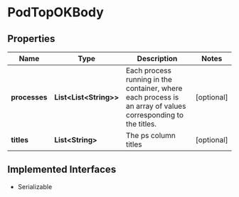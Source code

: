 

# PodTopOKBody


## Properties

| Name | Type | Description | Notes |
|------------ | ------------- | ------------- | -------------|
|**processes** | **List&lt;List&lt;String&gt;&gt;** | Each process running in the container, where each process is an array of values corresponding to the titles. |  [optional] |
|**titles** | **List&lt;String&gt;** | The ps column titles |  [optional] |


## Implemented Interfaces

* Serializable


